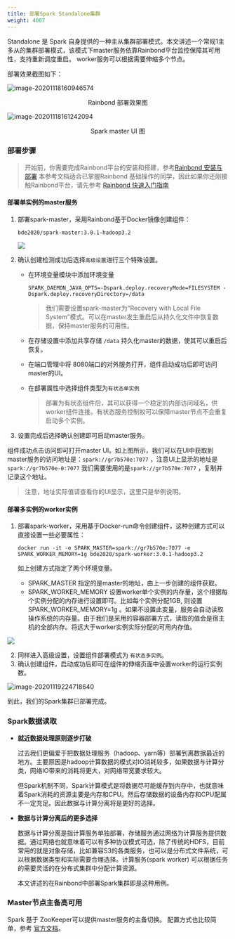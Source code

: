 ```yaml
---
title: 部署Spark Standalone集群
weight: 4007
---
```


Standalone 是 Spark 自身提供的一种主从集群部署模式。本文讲述一个常规1主多从的集群部署模式，该模式下master服务依靠Rainbond平台监控保障其可用性，支持重新调度重启。 worker服务可以根据需要伸缩多个节点。

部署效果截图如下：

![image-20201118160946574](https://static.goodrain.com/docs/practice/deploy-spark/app-show.png)

<center>Rainbond 部署效果图</center>

![image-20201118161242094](https://static.goodrain.com/docs/practice/deploy-spark/spark-show.png)

<center>Spark master UI 图</center>

### 部署步骤

> 开始前，你需要完成Rainbond平台的安装和搭建，参考[Rainbond 安装与部署](../../../quick-start/quick-install/) 本参考文档适合已掌握Rainbond 基础操作的同学，因此如果你还刚接触Rainbond平台，请先参考 [Rainbond 快速入门指南](../../../quick-start/get-start/team-management-and-multi-tenancy)

#### 部署单实例的master服务

1. 部署spark-master，采用Rainbond基于Docker镜像创建组件：

   ```
   bde2020/spark-master:3.0.1-hadoop3.2
   ```

   ![](https://static.goodrain.com/docs/practice/deploy-spark/deploy.png)

   

2. 确认创建检测成功后选择`高级设置`进行三个特殊设置。

   * 在环境变量模块中添加环境变量

     `SPARK_DAEMON_JAVA_OPTS=-Dspark.deploy.recoveryMode=FILESYSTEM -Dspark.deploy.recoveryDirectory=/data`

     > 我们需要设置spark-master为“Recovery with Local File System”模式。可以在master发生重启后从持久化文件中恢复数据，保持master服务的可用性。

   * 在存储设置中添加共享存储 `/data` 持久化master的数据，使其可以重启后恢复。

   * 在端口管理中将 8080端口的对外服务打开，组件启动成功后即可访问master的UI。

   * 在部署属性中选择组件类型为`有状态单实例`

     > 部署为有状态组件后，其可以获得一个稳定的内部访问域名，供worker组件连接。有状态服务控制权可以保障master节点不会重复启动多个实例。

3. 设置完成后选择确认创建即可启动master服务。

组件成功点击访问即可打开master UI。如上图所示，我们可以在UI中获取到master服务的访问地址是：`spark://gr7b570e:7077` ，注意UI上显示的地址是`spark://gr7b570e-0:7077` 我们需要使用的是`spark://gr7b570e:7077` ，复制并记录这个地址。

> 注意，地址实际值请查看你的UI显示，这里只是举例说明。



#### 部署多实例的worker实例

1. 部署spark-worker，采用基于Docker-run命令创建组件，这种创建方式可以直接设置一些必要属性：

   ```
   docker run -it -e SPARK_MASTER=spark://gr7b570e:7077 -e SPARK_WORKER_MEMORY=1g bde2020/spark-worker:3.0.1-hadoop3.2
   ```

   如上创建方式指定了两个环境变量。

   * SPARK_MASTER 指定的是master的地址，由上一步创建的组件获取。
   * SPARK_WORKER_MEMORY 设置worker单个实例的内存量，这个根据每个实例分配的内存进行设置即可。比如每个实例分配1GB, 则设置SPARK_WORKER_MEMORY=1g 。如果不设置此变量，服务会自动读取操作系统的内存量。由于我们是采用的容器部署方式，读取的值会是宿主机的全部内存。将远大于worker实例实际分配的可用内存值。

![](https://static.goodrain.com/docs/practice/deploy-spark/worker-deploy.png)

2. 同样进入高级设置，设置组件部署模式为 `有状态多实例`。
3. 确认创建组件，启动成功后即可在组件的伸缩页面中设置worker的运行实例数。

![image-20201119224718640](https://static.goodrain.com/docs/practice/deploy-spark/scaling.png)

到此，我们的Spark集群已部署完成。

### Spark数据读取

* <b>就近数据处理原则逐步打破</b>

  过去我们更偏爱于把数据处理服务（hadoop、yarn等）部署到离数据最近的地方。主要原因是hadoop计算数据的模式对IO消耗较多，如果数据与计算分类，网络IO带来的消耗将更大，对网络带宽要求较大。

  但Spark机制不同，Spark计算模式是将数据尽可能缓存到内存中，也就意味着Spark消耗的资源主要是内存和CPU。然后存储数据的设备内存和CPU配属不一定充足。因此数据与计算分离将是更好的选择。

* <b>数据与计算分离后的更多选择</b>

  数据与计算分离是指计算服务单独部署，存储服务通过网络为计算服务提供数据。通过网络也就意味着可以有多种协议模式可选，除了传统的HDFS，目前常用的就是对象存储，比如兼容S3的各类服务，也可以是分布式文件系统，可以根据数据类型和实际需要合理选择。计算服务(spark worker) 可以根据任务的需要灵活的在分布式集群中分配计算资源。

  本文讲述的在Rainbond中部署Spark集群即是这种用例。

### Master节点主备高可用

Spark 基于 ZooKeeper可以提供master服务的主备切换。 配置方式也比较简单，参考 [官方文档](https://spark.apache.org/docs/latest/spark-standalone.html#standby-masters-with-zookeeper)。



